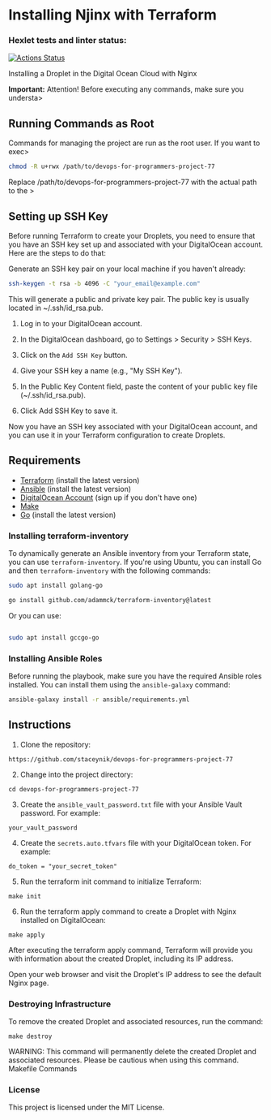 # Installing Njinx with Terraform

### Hexlet tests and linter status:
[![Actions Status](https://github.com/staceynik/devops-for-programmers-project-77/workflows/hexlet-check/badge.svg)](https://github.com/staceynik/devops-for-programmers-project-77/actions)

Installing a Droplet in the Digital Ocean Cloud with Nginx

**Important:** Attention! Before executing any commands, make sure you understa>

## Running Commands as Root

Commands for managing the project are run as the root user. If you want to exec>

```bash
chmod -R u+rwx /path/to/devops-for-programmers-project-77
```
Replace /path/to/devops-for-programmers-project-77 with the actual path to the >

## Setting up SSH Key

Before running Terraform to create your Droplets, you need to ensure that you have an SSH key set up and associated with your DigitalOcean account. Here are the steps to do that:

Generate an SSH key pair on your local machine if you haven't already:

   ```bash
   ssh-keygen -t rsa -b 4096 -C "your_email@example.com"
```
This will generate a public and private key pair. The public key is usually located in ~/.ssh/id_rsa.pub.

1. Log in to your DigitalOcean account.

2. In the DigitalOcean dashboard, go to Settings > Security > SSH Keys.

3. Click on the `Add SSH Key` button.

4. Give your SSH key a name (e.g., "My SSH Key").

5. In the Public Key Content field, paste the content of your public key file (~/.ssh/id_rsa.pub).

6. Click Add SSH Key to save it.

Now you have an SSH key associated with your DigitalOcean account, and you can use it in your Terraform configuration to create Droplets.

## Requirements

- [Terraform](https://www.terraform.io/downloads.html) (install the latest version)
- [Ansible](https://docs.ansible.com/ansible/latest/installation_guide/intro_installation.html) (install the latest version)
- [DigitalOcean Account](https://www.digitalocean.com/) (sign up if you don't have one)
- [Make](https://www.gnu.org/software/make/)
- [Go](https://golang.org/dl/) (install the latest version)

### Installing terraform-inventory

To dynamically generate an Ansible inventory from your Terraform state, you can use `terraform-inventory`. If you're using Ubuntu, you can install Go and then `terraform-inventory` with the following commands:

```bash
sudo apt install golang-go

go install github.com/adammck/terraform-inventory@latest
```
Or you can use:

```bash

sudo apt install gccgo-go
```

### Installing Ansible Roles

Before running the playbook, make sure you have the required Ansible roles installed. You can install them using the `ansible-galaxy` command:

```bash
ansible-galaxy install -r ansible/requirements.yml
```

## Instructions

1. Clone the repository:

```https://github.com/staceynik/devops-for-programmers-project-77```

2. Change into the project directory:

```cd devops-for-programmers-project-77```

3. Create the `ansible_vault_password.txt` file with your Ansible Vault password. For example:

```your_vault_password```

4. Create the `secrets.auto.tfvars` file with your DigitalOcean token. For example:

```hcl
do_token = "your_secret_token"
```
5. Run the terraform init command to initialize Terraform:

```make init```

6. Run the terraform apply command to create a Droplet with Nginx installed on DigitalOcean:

```make apply```

After executing the terraform apply command, Terraform will provide you with information about the created Droplet, including its IP address.

Open your web browser and visit the Droplet's IP address to see the default Nginx page.

### Destroying Infrastructure

To remove the created Droplet and associated resources, run the command:

```make destroy```

WARNING: This command will permanently delete the created Droplet and associated resources. Please be cautious when using this command.
Makefile Commands

### License

This project is licensed under the MIT License.
